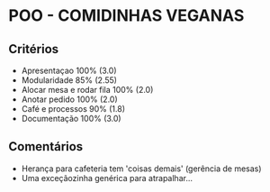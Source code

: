 # POO - COMIDINHAS VEGANAS

## Critérios
- Apresentaçao 	100%			(3.0)
- Modularidade  85%				(2.55)
- Alocar mesa e rodar fila 100%	(2.0)
- Anotar pedido 100%			(2.0)
- Café e processos 90%			(1.8)
- Documentação 	100%			(3.0)

## Comentários
- Herança para cafeteria tem 'coisas demais' (gerência de mesas)
- Uma exceçãozinha genérica para atrapalhar...